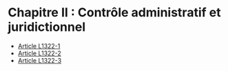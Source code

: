# Chapitre II : Contrôle administratif et juridictionnel

* [Article L1322-1](./LEGIARTI000006901440.md)
* [Article L1322-2](./LEGIARTI000006901441.md)
* [Article L1322-3](./LEGIARTI000006901442.md)
